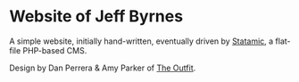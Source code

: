 # Website of Jeff Byrnes

A simple website, initially hand-written, eventually driven by [Statamic](http://statamic.com), a flat-file PHP-based CMS.

Design by Dan Perrera & Amy Parker of [The Outfit](http://fromtheoutfit.com).